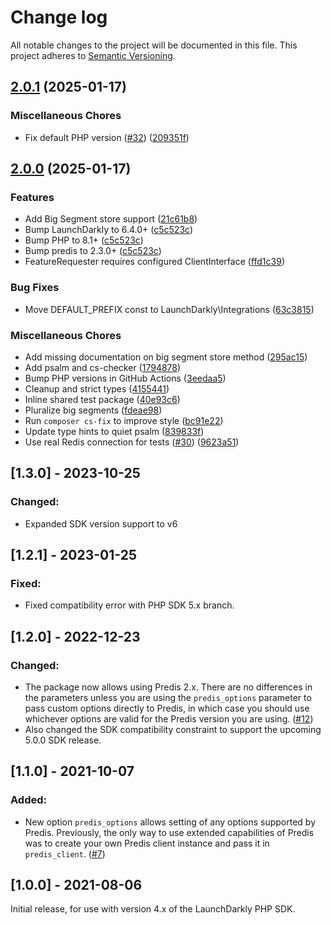 # Change log

All notable changes to the project will be documented in this file. This project adheres to [Semantic Versioning](http://semver.org).

## [2.0.1](https://github.com/launchdarkly/php-server-sdk-redis-predis/compare/2.0.0...2.0.1) (2025-01-17)


### Miscellaneous Chores

* Fix default PHP version ([#32](https://github.com/launchdarkly/php-server-sdk-redis-predis/issues/32)) ([209351f](https://github.com/launchdarkly/php-server-sdk-redis-predis/commit/209351fead4492aa740ba74aa41c940dffc323cd))

## [2.0.0](https://github.com/launchdarkly/php-server-sdk-redis-predis/compare/1.3.0...2.0.0) (2025-01-17)


### Features

* Add Big Segment store support ([21c61b8](https://github.com/launchdarkly/php-server-sdk-redis-predis/commit/21c61b831f2aaad61fe4f306a1a81eadc6de20f8))
* Bump LaunchDarkly to 6.4.0+ ([c5c523c](https://github.com/launchdarkly/php-server-sdk-redis-predis/commit/c5c523c672230427748cff9d037a6cec09d22b3f))
* Bump PHP to 8.1+ ([c5c523c](https://github.com/launchdarkly/php-server-sdk-redis-predis/commit/c5c523c672230427748cff9d037a6cec09d22b3f))
* Bump predis to 2.3.0+ ([c5c523c](https://github.com/launchdarkly/php-server-sdk-redis-predis/commit/c5c523c672230427748cff9d037a6cec09d22b3f))
* FeatureRequester requires configured ClientInterface ([ffd1c39](https://github.com/launchdarkly/php-server-sdk-redis-predis/commit/ffd1c39e07dc513db62283a63eecdeadf9527b0d))


### Bug Fixes

* Move DEFAULT_PREFIX const to LaunchDarkly\Integrations ([63c3815](https://github.com/launchdarkly/php-server-sdk-redis-predis/commit/63c3815c51309dbe745e4d0771d95cdaf837a50a))


### Miscellaneous Chores

* Add missing documentation on big segment store method ([295ac15](https://github.com/launchdarkly/php-server-sdk-redis-predis/commit/295ac1507fbe9331e3fec6a0a1192fd15c7eeba9))
* Add psalm and cs-checker ([1794878](https://github.com/launchdarkly/php-server-sdk-redis-predis/commit/179487803e635618efa9dc2fcf76478336c8089f))
* Bump PHP versions in GitHub Actions ([3eedaa5](https://github.com/launchdarkly/php-server-sdk-redis-predis/commit/3eedaa573eacb4ddda0b50b8c57258d432b2a88f))
* Cleanup and strict types ([4155441](https://github.com/launchdarkly/php-server-sdk-redis-predis/commit/41554410e9c63ad0036efb9eaade3bd46c47d467))
* Inline shared test package ([40e93c6](https://github.com/launchdarkly/php-server-sdk-redis-predis/commit/40e93c66b4986c81483f6c93be70a02b03281a4b))
* Pluralize big segments ([fdeae98](https://github.com/launchdarkly/php-server-sdk-redis-predis/commit/fdeae986e149e0265a4ea0c71f070c355183474a))
* Run `composer cs-fix` to improve style ([bc91e22](https://github.com/launchdarkly/php-server-sdk-redis-predis/commit/bc91e225cb8b4876c1feae9202fb084a80165cdc))
* Update type hints to quiet psalm ([839833f](https://github.com/launchdarkly/php-server-sdk-redis-predis/commit/839833f3772bbb5272d6de58573f79fdb6aa2ec6))
* Use real Redis connection for tests ([#30](https://github.com/launchdarkly/php-server-sdk-redis-predis/issues/30)) ([9623a51](https://github.com/launchdarkly/php-server-sdk-redis-predis/commit/9623a5159fdc821561f8f95109eb7908ab1eda1b))

## [1.3.0] - 2023-10-25
### Changed:
- Expanded SDK version support to v6

## [1.2.1] - 2023-01-25
### Fixed:
- Fixed compatibility error with PHP SDK 5.x branch.

## [1.2.0] - 2022-12-23
### Changed:
- The package now allows using Predis 2.x. There are no differences in the parameters unless you are using the `predis_options` parameter to pass custom options directly to Predis, in which case you should use whichever options are valid for the Predis version you are using. ([#12](https://github.com/launchdarkly/php-server-sdk-redis-predis/issues/12))
- Also changed the SDK compatibility constraint to support the upcoming 5.0.0 SDK release.

## [1.1.0] - 2021-10-07
### Added:
- New option `predis_options` allows setting of any options supported by Predis. Previously, the only way to use extended capabilities of Predis was to create your own Predis client instance and pass it in `predis_client`. ([#7](https://github.com/launchdarkly/php-server-sdk-redis-predis/issues/7))

## [1.0.0] - 2021-08-06
Initial release, for use with version 4.x of the LaunchDarkly PHP SDK.
